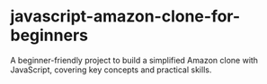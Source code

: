 # javascript-amazon-clone-for-beginners
A beginner-friendly project to build a simplified Amazon clone with JavaScript, covering key concepts and practical skills.
